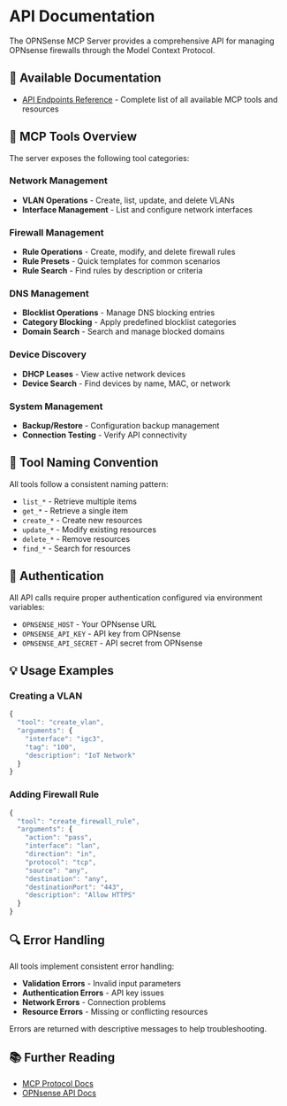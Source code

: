 # API Documentation

The OPNSense MCP Server provides a comprehensive API for managing OPNsense firewalls through the Model Context Protocol.

## 📖 Available Documentation

- [API Endpoints Reference](API-ENDPOINTS.md) - Complete list of all available MCP tools and resources

## 🔧 MCP Tools Overview

The server exposes the following tool categories:

### Network Management
- **VLAN Operations** - Create, list, update, and delete VLANs
- **Interface Management** - List and configure network interfaces

### Firewall Management
- **Rule Operations** - Create, modify, and delete firewall rules
- **Rule Presets** - Quick templates for common scenarios
- **Rule Search** - Find rules by description or criteria

### DNS Management
- **Blocklist Operations** - Manage DNS blocking entries
- **Category Blocking** - Apply predefined blocklist categories
- **Domain Search** - Search and manage blocked domains

### Device Discovery
- **DHCP Leases** - View active network devices
- **Device Search** - Find devices by name, MAC, or network

### System Management
- **Backup/Restore** - Configuration backup management
- **Connection Testing** - Verify API connectivity

## 📝 Tool Naming Convention

All tools follow a consistent naming pattern:
- `list_*` - Retrieve multiple items
- `get_*` - Retrieve a single item
- `create_*` - Create new resources
- `update_*` - Modify existing resources
- `delete_*` - Remove resources
- `find_*` - Search for resources

## 🔐 Authentication

All API calls require proper authentication configured via environment variables:
- `OPNSENSE_HOST` - Your OPNsense URL
- `OPNSENSE_API_KEY` - API key from OPNsense
- `OPNSENSE_API_SECRET` - API secret from OPNsense

## 💡 Usage Examples

### Creating a VLAN
```javascript
{
  "tool": "create_vlan",
  "arguments": {
    "interface": "igc3",
    "tag": "100",
    "description": "IoT Network"
  }
}
```

### Adding Firewall Rule
```javascript
{
  "tool": "create_firewall_rule",
  "arguments": {
    "action": "pass",
    "interface": "lan",
    "direction": "in",
    "protocol": "tcp",
    "source": "any",
    "destination": "any",
    "destinationPort": "443",
    "description": "Allow HTTPS"
  }
}
```

## 🔍 Error Handling

All tools implement consistent error handling:
- **Validation Errors** - Invalid input parameters
- **Authentication Errors** - API key issues
- **Network Errors** - Connection problems
- **Resource Errors** - Missing or conflicting resources

Errors are returned with descriptive messages to help troubleshooting.

## 📚 Further Reading

- [MCP Protocol Docs](https://modelcontextprotocol.io/docs)
- [OPNsense API Docs](https://docs.opnsense.org/development/api.html)